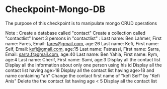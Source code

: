 # Checkpoint-Mongo-DB
The purpose of this checkpoint is to manipulate mongo CRUD operations

Note :
Create a database called "contact"
Create a collection called "contactlist"
Insert 3 persons in "contactlist" :
Last name: Ben Lahmer, First name: Fares, Email: fares@gmail.com, age:26
Last name: Kefi, First name: Seif, Email: kefi@gmail.com, age:15
Last name: Fatnassi, First name: Sarra, Email: sarra.f@gmail.com, age:40
Last name: Ben Yahia, First name: Rym, age:4
Last name: Cherif, First name: Sami, age:3
Display all the contact list
Display all the information about only one person using his id
Display all the contact list having age>18
Display all the contact list having age>18 and name containing "ah"
Change the contact first name of "kefi Seif" by "Kefi Anis"
Delete the the contact list having age < 5
Display all the contact list

